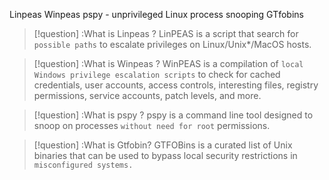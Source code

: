 Linpeas 
Winpeas
pspy - unprivileged Linux process snooping
GTfobins 


>[!question] :What is Linpeas ?
LinPEAS is a script that search for `possible paths` to escalate privileges on Linux/Unix*/MacOS hosts. 


>[!question] :What is Winpeas ?
WinPEAS is a compilation of `local Windows privilege escalation scripts` to check for cached credentials, user accounts, access controls, interesting files, registry permissions, service accounts, patch levels, and more.


>[!question] :What is pspy ?
pspy is a command line tool designed to snoop on processes `without need for root` permissions.


>[!question] :What is  Gtfobin?
GTFOBins is a curated list of Unix binaries that can be used to bypass local security restrictions in `misconfigured systems.`


